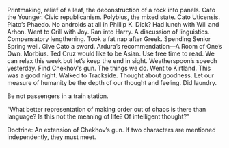 Printmaking, relief of a leaf, the deconstruction of a rock into panels. Cato the Younger. Civic republicanism. Polybius, the mixed state. Cato Uticensis. Plato’s Phaedo. No androids at all in Phillip K. Dick? Had lunch with Will and Arhon. Went to Grill with Joy. Ran into Harry. A discussion of linguistics. Compensatory lengthening. Took a fat nap after Greek. Spending Senior Spring well. Give Cato a sword. Ardura’s recommendation—A Room of One’s Own. Morbius. Ted Cruz would like to be Asian. Use free time to read. We can relax this week but let’s keep the end in sight. Weatherspoon’s speech yesterday. Find Chekhov's gun. The things we do. Went to Kirtland. This was a good night. Walked to Trackside. Thought about goodness. Let our measure of humanity be the depth of our thought and feeling. Did laundry. 

Be not passengers in a train station.

“What better representation of making order out of chaos is there than language? Is this not the meaning of life? Of intelligent thought?”

Doctrine: An extension of Chekhov’s gun. If two characters are mentioned independently, they must meet.
